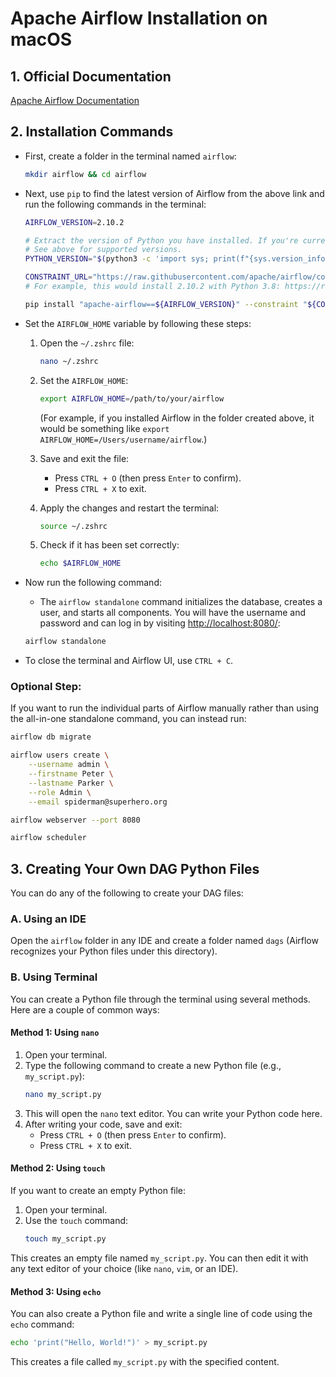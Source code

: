 # Apache Airflow Installation on macOS

## 1. Official Documentation
[Apache Airflow Documentation](https://airflow.apache.org/docs/apache-airflow/stable/start.html)

## 2. Installation Commands

- First, create a folder in the terminal named `airflow`:
  ```bash
  mkdir airflow && cd airflow
  ```

- Next, use `pip` to find the latest version of Airflow from the above link and run the following commands in the terminal:

  ```bash
  AIRFLOW_VERSION=2.10.2

  # Extract the version of Python you have installed. If you're currently using a Python version that is not supported by Airflow, you may want to set this manually.
  # See above for supported versions.
  PYTHON_VERSION="$(python3 -c 'import sys; print(f"{sys.version_info.major}.{sys.version_info.minor}")')"

  CONSTRAINT_URL="https://raw.githubusercontent.com/apache/airflow/constraints-${AIRFLOW_VERSION}/constraints-${PYTHON_VERSION}.txt"
  # For example, this would install 2.10.2 with Python 3.8: https://raw.githubusercontent.com/apache/airflow/constraints-2.10.2/constraints-3.8.txt

  pip install "apache-airflow==${AIRFLOW_VERSION}" --constraint "${CONSTRAINT_URL}"
  ```

- Set the `AIRFLOW_HOME` variable by following these steps:

  1. Open the `~/.zshrc` file:
     ```bash
     nano ~/.zshrc
     ```

  2. Set the `AIRFLOW_HOME`:
     ```bash
     export AIRFLOW_HOME=/path/to/your/airflow
     ```
     (For example, if you installed Airflow in the folder created above, it would be something like `export AIRFLOW_HOME=/Users/username/airflow`.)

  3. Save and exit the file:
     - Press `CTRL + O` (then press `Enter` to confirm).
     - Press `CTRL + X` to exit.

  4. Apply the changes and restart the terminal:
     ```bash
     source ~/.zshrc
     ```

  5. Check if it has been set correctly:
     ```bash
     echo $AIRFLOW_HOME
     ```

- Now run the following command:
  - The `airflow standalone` command initializes the database, creates a user, and starts all components. You will have the username and password and can log in by visiting [http://localhost:8080/](http://localhost:8080/):
  ```bash
  airflow standalone
  ```

- To close the terminal and Airflow UI, use `CTRL + C`.

### Optional Step:

If you want to run the individual parts of Airflow manually rather than using the all-in-one standalone command, you can instead run:
```bash
airflow db migrate

airflow users create \
    --username admin \
    --firstname Peter \
    --lastname Parker \
    --role Admin \
    --email spiderman@superhero.org

airflow webserver --port 8080

airflow scheduler
```

## 3. Creating Your Own DAG Python Files

You can do any of the following to create your DAG files:

### A. Using an IDE

Open the `airflow` folder in any IDE and create a folder named `dags` (Airflow recognizes your Python files under this directory).

### B. Using Terminal

You can create a Python file through the terminal using several methods. Here are a couple of common ways:

#### Method 1: Using `nano`

1. Open your terminal.
2. Type the following command to create a new Python file (e.g., `my_script.py`):
   ```bash
   nano my_script.py
   ```
3. This will open the `nano` text editor. You can write your Python code here.
4. After writing your code, save and exit:
   - Press `CTRL + O` (then press `Enter` to confirm).
   - Press `CTRL + X` to exit.

#### Method 2: Using `touch`

If you want to create an empty Python file:

1. Open your terminal.
2. Use the `touch` command:
   ```bash
   touch my_script.py
   ```

This creates an empty file named `my_script.py`. You can then edit it with any text editor of your choice (like `nano`, `vim`, or an IDE).

#### Method 3: Using `echo`

You can also create a Python file and write a single line of code using the `echo` command:
```bash
echo 'print("Hello, World!")' > my_script.py
```

This creates a file called `my_script.py` with the specified content.
